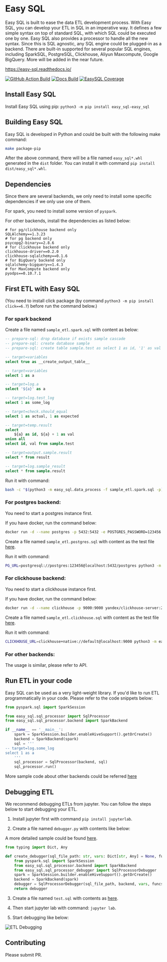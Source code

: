 # Easy SQL

Easy SQL is built to ease the data ETL development process.
With Easy SQL, you can develop your ETL in SQL in an imperative way.
It defines a few simple syntax on top of standard SQL, with which SQL could be executed one by one.
Easy SQL also provides a processor to handle all the new syntax.
Since this is SQL agnostic, any SQL engine could be plugged-in as a backend.
There are built-in supported for several popular SQL engines, including SparkSQL, PostgreSQL, Clickhouse, Aliyun Maxcompute, Google BigQuery.
More will be added in the near future.

<https://easy-sql.readthedocs.io/>

[![GitHub Action Build](https://github.com/easysql/easy_sql/actions/workflows/build.yaml/badge.svg?branch=main&event=push)](https://github.com/easysql/easy_sql/actions/workflows/build.yaml?query=branch%3Amain+event%3Apush)
[![Docs Build](https://readthedocs.org/projects/easy-sql/badge/?version=latest)](https://easy-sql.readthedocs.io/en/latest/?badge=latest)
[![EasySQL Coverage](https://codecov.io/gh/easysql/easy_sql/branch/main/graph/badge.svg)](https://codecov.io/gh/easysql/easy_sql)

## Install Easy SQL

Install Easy SQL using pip: `python3 -m pip install easy_sql-easy_sql`

## Building Easy SQL

Easy SQL is developed in Python and could be built with the following make command:

```bash
make package-pip
```

After the above command, there will be a file named `easy_sql*.whl` generated in the `dist` folder.
You can install it with command `pip install dist/easy_sql*.whl`.

## Dependencies

Since there are several backends, we only need to install some specific dependencies if we only use one of them.

For spark, you need to install some version of `pyspark`.

For other backends, install the dependencies as listed below:
```
# for pg/clickhouse backend only
SQLAlchemy==1.3.23
# for pg backend only
psycopg2-binary==2.8.6
# for clickhouse backend only
clickhouse-driver==0.2.0
clickhouse-sqlalchemy==0.1.6
# for BigQuery backend only
sqlalchemy-bigquery==1.4.3
# for MaxCompute backend only
pyodps==0.10.7.1
```

## First ETL with Easy SQL

(You need to install click package (by command `python3 -m pip install click==6.7`) before run the command below.)

### For spark backend

Create a file named `sample_etl.spark.sql` with content as below:

```sql
-- prepare-sql: drop database if exists sample cascade
-- prepare-sql: create database sample
-- prepare-sql: create table sample.test as select 1 as id, '1' as val

-- target=variables
select true as __create_output_table__

-- target=variables
select 1 as a

-- target=log.a
select '${a}' as a

-- target=log.test_log
select 1 as some_log

-- target=check.should_equal
select 1 as actual, 1 as expected

-- target=temp.result
select
    ${a} as id, ${a} + 1 as val
union all
select id, val from sample.test

-- target=output.sample.result
select * from result

-- target=log.sample_result
select * from sample.result
```

Run it with command:

```bash
bash -c "$(python3 -m easy_sql.data_process -f sample_etl.spark.sql -p)"
```

### For postgres backend:

You need to start a postgres instance first.

If you have docker, run the command below:

```bash
docker run -d --name postgres -p 5432:5432 -e POSTGRES_PASSWORD=123456 postgres
```

Create a file named `sample_etl.postgres.sql` with content as the test file [here](https://github.com/easysql/easy_sql/blob/main/test/sample_etl.postgres.sql).

Run it with command:

```bash
PG_URL=postgresql://postgres:123456@localhost:5432/postgres python3 -m easy_sql.data_process -f sample_etl.postgres.sql
```

### For clickhouse backend:

You need to start a clickhouse instance first.

If you have docker, run the command below:

```bash
docker run -d --name clickhouse -p 9000:9000 yandex/clickhouse-server:20.12.5.18
```

Create a file named `sample_etl.clickhouse.sql` with content as the test file [here](https://github.com/easysql/easy_sql/blob/main/test/sample_etl.clickhouse.sql).

Run it with command:

```bash
CLICKHOUSE_URL=clickhouse+native://default@localhost:9000 python3 -m easy_sql.data_process -f sample_etl.clickhouse.sql
```

### For other backends:

The usage is similar, please refer to API.

## Run ETL in your code

Easy SQL can be used as a very light-weight library. If you'd like to run ETL programmatically in your code.
Please refer to the code snippets below:

```python
from pyspark.sql import SparkSession

from easy_sql.sql_processor import SqlProcessor
from easy_sql.sql_processor.backend import SparkBackend

if __name__ == '__main__':
    spark = SparkSession.builder.enableHiveSupport().getOrCreate()
    backend = SparkBackend(spark)
    sql = '''
-- target=log.some_log
select 1 as a
    '''
    sql_processor = SqlProcessor(backend, sql)
    sql_processor.run()
```

More sample code about other backends could be referred [here](https://github.com/easysql/easy_sql/blob/main/test/sample_data_process.py)

## Debugging ETL

We recommend debugging ETLs from jupyter. You can follow the steps below to start debugging your ETL.

1. Install jupyter first with command `pip install jupyterlab`.

2. Create a file named `debugger.py` with contents like below:

A more detailed sample could be found [here](https://github.com/easysql/easy_sql/blob/main/debugger.py).

```python
from typing import Dict, Any

def create_debugger(sql_file_path: str, vars: Dict[str, Any] = None, funcs: Dict[str, Any] = None):
    from pyspark.sql import SparkSession
    from easy_sql.sql_processor.backend import SparkBackend
    from easy_sql.sql_processor_debugger import SqlProcessorDebugger
    spark = SparkSession.builder.enableHiveSupport().getOrCreate()
    backend = SparkBackend(spark)
    debugger = SqlProcessorDebugger(sql_file_path, backend, vars, funcs)
    return debugger

```

3. Create a file named `test.sql` with contents as [here](https://github.com/easysql/easy_sql/blob/main/test/sample_etl.spark.sql).

4. Then start jupyter lab with command: `jupyter lab`.

5. Start debugging like below:

![ETL Debugging](https://raw.githubusercontent.com/easysql/easy_sql/main/debugger-usage.gif)

## Contributing

Please submit PR.
